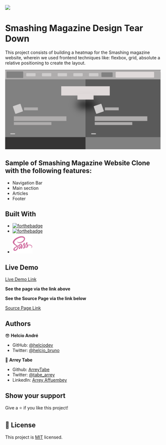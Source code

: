 ![](https://img.shields.io/badge/Microverse-blueviolet)

# Smashing Magazine Design Tear Down

This project consists of building a heatmap for the Smashing magazine website, wherein we used frontend techniques like: flexbox, grid, absolute a relative positioning to create the layout.

![screenshot](assets/screenshot.png)

## Sample of Smashing Magazine Website Clone with the following features:

- Navigation Bar
- Main section
- Articles
- Footer

## Built With

- [![forthebadge](https://forthebadge.com/images/badges/uses-html.svg)](https://forthebadge.com)
- [![forthebadge](https://forthebadge.com/images/badges/uses-css.svg)](https://forthebadge.com)
- ![sass](assets/sass.png)


## Live Demo

[Live Demo Link](https://rawcdn.githack.com/helciodev/Design-Teardown/bef692d542d2d76732fd41fa449b2cfd87add473/index.html)

**See the page via the link above**

**See the Source Page via the link below**

[Source Page Link](https://www.smashingmagazine.com/)

## Authors

😎 **Helcio André**

- GitHub: [@helciodev](https://github.com/helciodev)
- Twitter: [@helcio_bruno](https://twitter.com/helcio_bruno)

👤 **Arrey Tabe**

- Github: [ArreyTabe](https://github.com/ArreyTabe)
- Twitter: [@tabe_arrey](https://twitter.com/tabe_arrey)
- LinkedIn: [Arrey Affuembey](https://www.linkedin.com/in/arrey-affuembey-80a8b11a8/)

## Show your support

Give a ⭐️ if you like this project!

## 📝 License

This project is [MIT](https://choosealicense.com/licenses/mit/) licensed.

